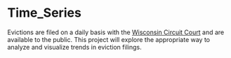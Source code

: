 # Time_Series

Evictions are filed on a daily basis with the [Wisconsin Circuit Court](https://wcca.wicourts.gov/) and are available to the public.  This project will explore the appropriate way to analyze and visualize trends in eviction filings.

